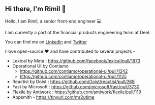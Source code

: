## Hi there, I'm Rimil 👋

<!--
**rimildeyjsr/rimildeyjsr** is a ✨ _special_ ✨ repository because its `README.md` (this file) appears on your GitHub profile.

Here are some ideas to get you started:

- 🔭 I’m currently working on ...
- 🌱 I’m currently learning ...
- 👯 I’m looking to collaborate on ...
- 🤔 I’m looking for help with ...
- 💬 Ask me about ...
- 📫 How to reach me: ...
- 😄 Pronouns: ...
- ⚡ Fun fact: ...
-->

Hello, I am Rimil, a senior front-end engineer 💻

I am currently a part of the financial products engineering team at Deel.

You can find me on [LinkedIn](https://www.linkedin.com/in/rimildeyjsr/) and [Twitter](http://x.com/rimildeyjsr)

I love open-source ❤️ and have contributed to several projects - 

- Lexical by Meta : https://github.com/facebook/lexical/pull/1873 
- Operational UI by Contiamo 
    - https://github.com/contiamo/operational-ui/pull/1342
    - https://github.com/contiamo/operational-ui/pull/1125 
- Reactist by Doist : https://github.com/Doist/reactist/pull/268 
- Fast by Microsoft : https://github.com/microsoft/fast/pull/3730 
- Flexile by Antiwork : https://github.com/antiwork/flexile/pull/119
- Appsmith - https://tinyurl.com/mr2utjme
